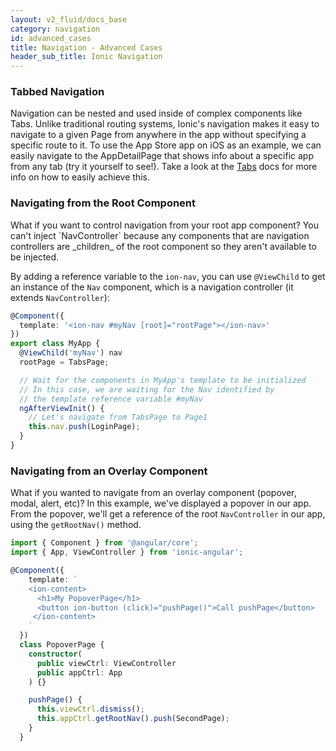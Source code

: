 ```yaml
---
layout: v2_fluid/docs_base
category: navigation
id: advanced_cases
title: Navigation - Advanced Cases
header_sub_title: Ionic Navigation
---
```


<h3 id="advanced_navigation">Tabbed Navigation</h3>

Navigation can be nested and used inside of complex components like Tabs. Unlike traditional routing systems, Ionic's navigation makes it easy to navigate to a given Page from anywhere in the app without specifying a specific route to it. To use the App Store app on iOS as an example, we can easily navigate to the AppDetailPage that shows info about a specific app from any tab (try it yourself to see!). Take a look at the [Tabs](#tabs) docs for more info on how to easily achieve this.

<h3 id="navigating_from_root">Navigating from the Root Component</h3>
What if you want to control navigation from your root app component? You can't inject `NavController` because any components that are navigation controllers are _children_ of the root component so they aren't available to be injected.

By adding a reference variable to the `ion-nav`, you can use `@ViewChild` to get an instance of the `Nav` component, which is a navigation controller (it extends `NavController`):

```typescript
@Component({
  template: '<ion-nav #myNav [root]="rootPage"></ion-nav>'
})
export class MyApp {
  @ViewChild('myNav') nav
  rootPage = TabsPage;

  // Wait for the components in MyApp's template to be initialized
  // In this case, we are waiting for the Nav identified by
  // the template reference variable #myNav
  ngAfterViewInit() {
    // Let's navigate from TabsPage to Page1
    this.nav.push(LoginPage);
  }
}
```
 
 ### Navigating from an Overlay Component
 What if you wanted to navigate from an overlay component (popover, modal, alert, etc)?
 In this example, we've displayed a popover in our app. From the popover, we'll get a
 reference of the root `NavController` in our app, using the `getRootNav()` method.
 
 
 ```typescript
 import { Component } from '@angular/core';
 import { App, ViewController } from 'ionic-angular';
 
 @Component({
     template: `
     <ion-content>
       <h1>My PopoverPage</h1>
       <button ion-button (click)="pushPage()">Call pushPage</button>
      </ion-content>
     `
   })
   class PopoverPage {
     constructor(
       public viewCtrl: ViewController
       public appCtrl: App
     ) {}
 
     pushPage() {
       this.viewCtrl.dismiss();
       this.appCtrl.getRootNav().push(SecondPage);
     }
   }
 ```
